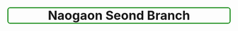 <html lang="en">
<head>
    <meta charset="UTF-8">
    <meta name="viewport" content="width=device-width, initial-scale=1.0">
    <title>Naogaon Seond Branch</title>
    <link rel="stylesheet" href="style.css">
</head>
<body>
<h1 style=" border-radius: 6px;  border: 2px solid green;  cursor: pointer; text-align: center;">Naogaon Seond Branch</h1>
    <!-- <div class="Calculater">
        <h1 style="text-align: center; ">This is a Calculator </h1>
        <div class="viewNum">
            <p class="currentNum ">Your Number</p>
            <p class="result ">f</p>
        </div>
        <div class="gorNum">
            <div class="fastLine">
                <button class="allgor num1">1</button>
                <button class="allgor num2">2</button>
                <button class="allgor num3">3</button>
                <button class="allgor plus">+</button>
            </div>
            <div class="fastLine">
                <button class="allgor num4">4</button>
                <button class="allgor num5">5</button>
                <button class="allgor num6">6</button>
                <button class="allgor minas">-</button>
            </div>
            <div class="fastLine">
                <button class="allgor num7">7</button>
                <button class="allgor num8">8</button>
                <button class="allgor num9">9</button>
                <button class="allgor gon">*</button>
            </div>
            <div class="fastLine">
                <button class="allgor ac">AC</button>
                <button class="allgor num0">0</button>
                <button class="allgor equalize">=</button>
                <button class="allgor vag">/</button>
            </div>
        </div>
    </div>
    

<br> <br>=============================<br><br> -->


<div class="fastProjct">
    <button id="en">English</button>
    <button id="ch">Chainess</button>

    <div class="Allwork">
        <div class="InputBox" style="width: 50%;">
            <h2><code>Your Text Here  </code></h2>
            <div class="input_Btn">
                <textarea name="" placeholder="Enter Your Text Here" id="textAreaStyle1" cols="30" rows="10"></textarea>
                <div class="buttonArea">
                    <button class="symbolRm fastHide">Remove Symbol & English</button><br>
                    <button class="symbolBtn">Remove Symbol</button><br>
                    <button class="numberBtn">Remove Number</button><br>
                    <button class="numSymBtn">Remove Number & symbol</button><br>
                    <button class="resetBtn1">Reset Text</button>
                </div>
            </div>

            <h2><code>You Are Line Brack? Click And Text Here</code></h2>
            <div class="input_Btn">
                <textarea name="" placeholder="Enter Your Text Here" id="textAreaStyle2" cols="30" rows="10"></textarea>
                <div class="lineBrackBtn">
                    <button class="brackLine ">Line Brack</button><br>
                    <button class="resetBtn2">Reset Text</button>
                </div>
            </div>
        </div>
        
    <div class="oneStep">
        <h2 class="" ><code>Synigng Your Text</code></h2>
        <p class="copyHeading" copyatt="Text Copy"></p>
        <textarea name="" id="clickCopyText" cols="30" rows="10" placeholder="Your Text" alerext="Your Text Copy"></textarea>
    </div>
    </div>

    <p id="output"></p>

</div>


    <script src="script.js"></script>
</body>
</html>
